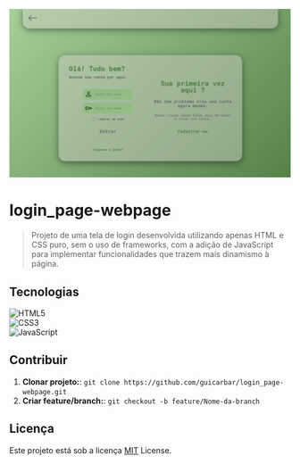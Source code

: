 <p align="center">
 <img src="md/SreenPrint.png" alt="tela do app" width="600px">
</p>


# login_page-webpage

> Projeto de uma tela de login desenvolvida utilizando apenas HTML e CSS puro, sem o uso de frameworks, com a adição de JavaScript para implementar funcionalidades que trazem mais dinamismo à página.


## Tecnologias

![HTML5](https://img.shields.io/badge/html5-%23E34F26.svg?style=for-the-badge&logo=html5&logoColor=white)  
![CSS3](https://img.shields.io/badge/css3-%231572B6.svg?style=for-the-badge&logo=css3&logoColor=white)  
![JavaScript](https://img.shields.io/badge/javascript-%23323330.svg?style=for-the-badge&logo=javascript&logoColor=%23F7DF1E)  


## Contribuir

1. **Clonar projeto:**: `git clone https://github.com/guicarbar/login_page-webpage.git`
2. **Criar feature/branch:**: `git checkout -b feature/Nome-da-branch`


## Licença

Este projeto está sob a licença [MIT](LICENSE) License.